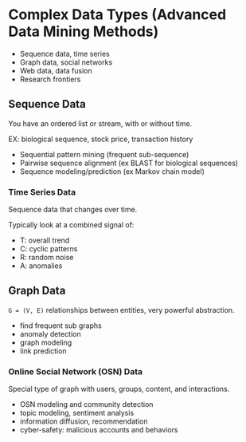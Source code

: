 # Complex Data Types (Advanced Data Mining Methods)

- Sequence data, time series
- Graph data, social networks
- Web data, data fusion
- Research frontiers

## Sequence Data

You have an ordered list or stream, with or without time.

EX: biological sequence, stock price, transaction history

- Sequential pattern mining (frequent sub-sequence)
- Pairwise sequence alignment (ex BLAST for biological sequences)
- Sequence modeling/prediction (ex Markov chain model)

### Time Series Data

Sequence data that changes over time.

Typically look at a combined signal of:

- T: overall trend
- C: cyclic patterns
- R: random noise
- A: anomalies

## Graph Data

`G = (V, E)` relationships between entities, very powerful abstraction.

- find frequent sub graphs
- anomaly detection
- graph modeling
- link prediction

### Online Social Network (OSN) Data

Special type of graph with users, groups, content, and interactions.

- OSN modeling and community detection
- topic modeling, sentiment analysis
- information diffusion, recommendation
- cyber-safety: malicious accounts and behaviors
